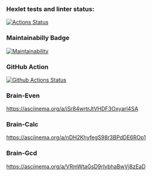 ### Hexlet tests and linter status:
[![Actions Status](https://github.com/Tvardick/php-project-lvl1/workflows/hexlet-check/badge.svg)](https://github.com/Tvardick/php-project-lvl1/actions)
### Maintainabilly Badge
[![Maintainability](https://api.codeclimate.com/v1/badges/a99a88d28ad37a79dbf6/maintainability)](https://codeclimate.com/github/codeclimate/codeclimate/maintainability)
### GitHub Action
[![Github Actions Status](https://github.com/Tvardick/php-project-lvl1/workflows/CI/badge.svg)](https://github.com/Tvardick/php-project-lvl1/actions)

### Brain-Even
https://asciinema.org/a/iSr84wrtrJtVHDF3Oxyarl4SA

### Brain-Calc
https://asciinema.org/a/nDH2KhyfegS98r3BPdDE6ROp1

### Brain-Gcd
https://asciinema.org/a/VRmWtaGsD9rlybhaBwVj8zEaD

